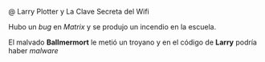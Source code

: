@ Larry Plotter y La Clave Secreta del Wifi

Hubo un *bug* en *Matrix* y se produjo un incendio
en la escuela.

El malvado **Ballmermort** le metió un troyano
y en el código de **Larry** podría haber *malware*
